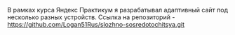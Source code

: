В рамках курса Яндекс Практикум я разрабатывал адаптивный сайт под несколько разных устройств. 
Ссылка на репозиторий - https://github.com/Logan51Rus/slozhno-sosredotochitsya.git
